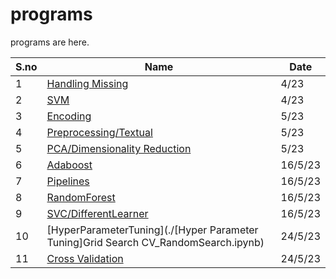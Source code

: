# programs

programs are here.

|S.no|Name|Date|
|-|-|-|
|1|[Handling Missing](./HandlingMissing.ipynb)|4/23|
|2|[SVM](%5BSVM%5D%20Loan%20Prediction.ipynb)|4/23|
|3|[Encoding](Encoding_WordEmbedding.ipynb)|5/23|
|4|[Preprocessing/Textual](%5BPreprocessing%5D%20Textual%20Data.ipynb)|5/23|
|5|[PCA/Dimensionality Reduction](%5BPCA%5D%20Dimensional%20Reduction%20%20.ipynb)|5/23|
|6|[Adaboost](%5BAda%20Boost%5DProgram.ipynb)|16/5/23|
|7|[Pipelines](./%5BPipelines%5DProgram.ipynb)|16/5/23|
|8|[RandomForest](%5BRandomForest%5DProgram.ipynb)|16/5/23|
|9|[SVC/DifferentLearner](%5BSVC%5DDiff%20base%20learner.ipynb)|16/5/23|
10|[HyperParameterTuning](./[Hyper Parameter Tuning]Grid Search CV_RandomSearch.ipynb)|24/5/23|
11|[Cross Validation](./CrossValidation.ipynb)|24/5/23|


